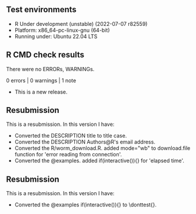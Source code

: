 ## Test environments
* R Under development (unstable) (2022-07-07 r82559)
* Platform: x86_64-pc-linux-gnu (64-bit)
* Running under: Ubuntu 22.04 LTS

## R CMD check results
There were no ERRORs, WARNINGs.

0 errors | 0 warnings | 1 note

* This is a new release.

## Resubmission
This is a resubmission. In this version I have:
* Converted the DESCRIPTION title to title case.
* Converted the DESCRIPTION Authors@R's email address.
* Converted the R/worm_download.R. added mode="wb" to download.file function for 'error reading from connection'.
* Converted the @examples. added if(interactive()){} for 'elapsed time'.

## Resubmission
This is a resubmission. In this version I have:
* Converted the @examples if(interactive()){} to \donttest{}.
